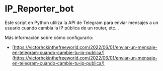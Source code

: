 # IP_Reporter_bot
Este script en Python utiliza la API de Telegram para enviar mensajes a un usuario cuando cambia la IP pública de un router, etc...

Más información sobre cómo configurarlo:
* [https://victorhckinthefreeworld.com/2022/06/01/enviar-un-mensaje-en-telegram-cuando-cambie-tu-ip-publica/](https://victorhckinthefreeworld.com/2022/06/01/enviar-un-mensaje-en-telegram-cuando-cambie-tu-ip-publica/)
